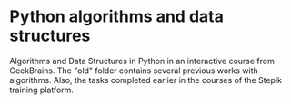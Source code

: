 # Python algorithms and data structures
Algorithms and Data Structures in Python in an interactive course from GeekBrains. The "old" folder contains several previous works with algorithms. Also, the tasks completed earlier in the courses of the Stepik training platform.